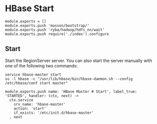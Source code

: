 
# HBase Start

    module.exports = []
    module.exports.push 'masson/bootstrap/'
    module.exports.push 'ryba/hadoop/hdfs_nn/wait'
    module.exports.push require('./index').configure

## Start

Start the RegionServer server. You can also start the server manually with one
of the following two commands:

```
service hbase-master start
su -l hbase -c "/usr/lib/hbase/bin/hbase-daemon.sh --config /etc/hbase/conf start master"
```

    module.exports.push name: 'HBase Master # Start', label_true: 'STARTED', handler: (ctx, next) ->
      ctx.service
        srv_name: 'hbase-master'
        action: 'start'
        if_exists: '/etc/init.d/hbase-master'
      , next
